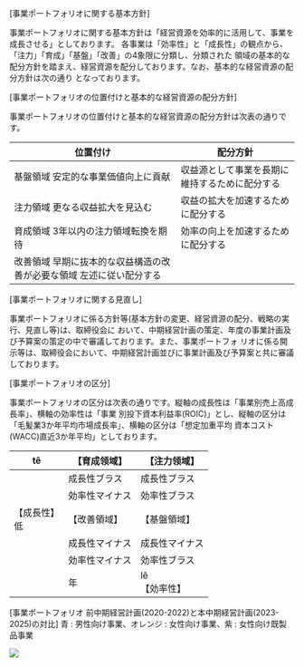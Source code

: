 [事業ポートフォリオに関する基本方針]

事業ポートフォリオに関する基本方針は「経営資源を効率的に活用して、事業を成長させる」としております。 各事業は「効率性」と「成長性」の観点から、「注力」「育成」「基盤」「改善」の4象限に分類し、分類された 領域の基本的な配分方針を踏まえ、経営資源を配分しております。なお、基本的な経営資源の配分方針は次の通り となっております。

[事業ポートフォリオの位置付けと基本的な経営資源の配分方針]

事業ポートフォリオの位置付けと基本的な経営資源の配分方針は次表の通りです。

| 位置付け                                    | 配分方針                    |
|-----------------------------------------|-------------------------|
| 基盤領域   安定的な事業価値向上に貢献                    | 収益源として事業を長期に維持するために配分する |
| 注力領域   更なる収益拡大を見込む                      | 収益の拡大を加速するために配分する       |
| 育成領域   3年以内の注力領域転換を期待                   | 効率の向上を加速するために配分する       |
| 改善領域   早期に抜本的な収益構造の改善が必要な領域   左述に従い配分する |                         |

[事業ポートフォリオに関する見直し]

事業ポートフォリオに係る方針等(基本方針の変更、経営資源の配分、戦略の実行、見直し等)は、取締役会に おいて、中期経営計画の策定、年度の事業計画及び予算案の策定の中で審議しております。また、事業ポートフォ リオに係る開示等は、取締役会において、中期経営計画並びに事業計画及び予算案と共に審議しております。

[事業ポートフォリオの区分]

事業ポートフォリオの区分は次表の通りです。縦軸の成長性は「事業別売上高成長率」、横軸の効率性は「事業 別投下資本利益率(ROIC)」とし、縦軸の区分は「毛髪業3か年平均市場成長率」、横軸の区分は「想定加重平均 資本コスト(WACC)直近3か年平均」としております。

| tê         | 【育成领域】  | 【注力领域】      |
|------------|---------|-------------|
|            | 成長性ブラス  | 成長性ブラス      |
|            | 効率性マイナス | 効率性ブラス      |
| 【成長性】<br>低 | 【改善領域】  | 【基盤領域】      |
|            | 成長性マイナス | 成長性マイナス     |
|            | 効率性マイナス | 効率性ブラス      |
|            | 年       | lê<br>【効率性】 |

[事業ポートフォリオ 前中期経営計画(2020-2022)と本中期経営計画(2023-2025)の対比] 青 : 男性向け事業、オレンジ : 女性向け事業、紫 : 女性向け既製品事業

![](_page_0_Figure_12.jpeg)